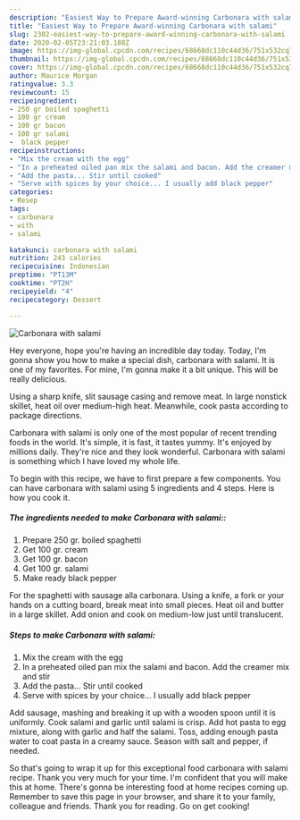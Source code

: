 ```yaml
---
description: "Easiest Way to Prepare Award-winning Carbonara with salami"
title: "Easiest Way to Prepare Award-winning Carbonara with salami"
slug: 2302-easiest-way-to-prepare-award-winning-carbonara-with-salami
date: 2020-02-05T23:21:03.188Z
image: https://img-global.cpcdn.com/recipes/68668dc110c44d36/751x532cq70/carbonara-with-salami-recipe-main-photo.jpg
thumbnail: https://img-global.cpcdn.com/recipes/68668dc110c44d36/751x532cq70/carbonara-with-salami-recipe-main-photo.jpg
cover: https://img-global.cpcdn.com/recipes/68668dc110c44d36/751x532cq70/carbonara-with-salami-recipe-main-photo.jpg
author: Maurice Morgan
ratingvalue: 3.3
reviewcount: 15
recipeingredient:
- 250 gr boiled spaghetti
- 100 gr cream
- 100 gr bacon
- 100 gr salami
-  black pepper
recipeinstructions:
- "Mix the cream with the egg"
- "In a preheated oiled pan mix the salami and bacon. Add the creamer mix and stir"
- "Add the pasta... Stir until cooked"
- "Serve with spices by your choice... I usually add black pepper"
categories:
- Resep
tags:
- carbonara
- with
- salami

katakunci: carbonara with salami
nutrition: 243 calories
recipecuisine: Indonesian
preptime: "PT13M"
cooktime: "PT2H"
recipeyield: "4"
recipecategory: Dessert

---
```



![Carbonara with salami](https://img-global.cpcdn.com/recipes/68668dc110c44d36/751x532cq70/carbonara-with-salami-recipe-main-photo.jpg)

Hey everyone, hope you're having an incredible day today. Today, I'm gonna show you how to make a special dish, carbonara with salami. It is one of my favorites. For mine, I'm gonna make it a bit unique. This will be really delicious.

Using a sharp knife, slit sausage casing and remove meat. In large nonstick skillet, heat oil over medium-high heat. Meanwhile, cook pasta according to package directions.

Carbonara with salami is only one of the most popular of recent trending foods in the world. It's simple, it is fast, it tastes yummy. It's enjoyed by millions daily. They're nice and they look wonderful. Carbonara with salami is something which I have loved my whole life.


To begin with this recipe, we have to first prepare a few components. You can have carbonara with salami using 5 ingredients and 4 steps. Here is how you cook it.

##### The ingredients needed to make Carbonara with salami::

1. Prepare 250 gr. boiled spaghetti
1. Get 100 gr. cream
1. Get 100 gr. bacon
1. Get 100 gr. salami
1. Make ready  black pepper


For the spaghetti with sausage alla carbonara. Using a knife, a fork or your hands on a cutting board, break meat into small pieces. Heat oil and butter in a large skillet. Add onion and cook on medium-low just until translucent. 

##### Steps to make Carbonara with salami:

1. Mix the cream with the egg
1. In a preheated oiled pan mix the salami and bacon. Add the creamer mix and stir
1. Add the pasta... Stir until cooked
1. Serve with spices by your choice... I usually add black pepper


Add sausage, mashing and breaking it up with a wooden spoon until it is uniformly. Cook salami and garlic until salami is crisp. Add hot pasta to egg mixture, along with garlic and half the salami. Toss, adding enough pasta water to coat pasta in a creamy sauce. Season with salt and pepper, if needed. 

So that's going to wrap it up for this exceptional food carbonara with salami recipe. Thank you very much for your time. I'm confident that you will make this at home. There's gonna be interesting food at home recipes coming up. Remember to save this page in your browser, and share it to your family, colleague and friends. Thank you for reading. Go on get cooking!
